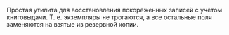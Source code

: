 ﻿Простая утилита для восстановления покорёженных записей
с учётом книговыдачи. Т. е. экземпляры не трогаются,
а все остальные поля заменяются на взятые из резервной копии.